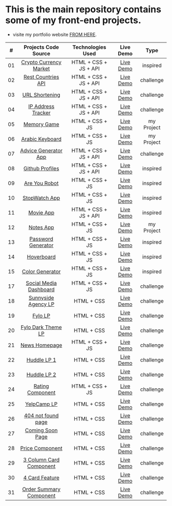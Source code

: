 # This is the main repository contains some of my front-end projects.

- visite my portfolio website [FROM HERE](https://drisskhattabi6.github.io/id-kh).

| # | Projects Code Source | Technologies Used | Live Demo | Type |
|:---:|:--------------------------:|:-----------:|:-----------:|:-----------:|
| 01 | [Crypto Currency Market](https://github.com/drisskhattabi6/front-end-projects/tree/main/crypto%20currency%20market) | HTML + CSS + JS + API |[Live Demo](https://drisskhattabi6.github.io/front-end-projects/crypto%20currency%20market/) | inspired |
| 02 | [Rest Countries API](https://github.com/drisskhattabi6/front-end-projects/tree/main/rest-countries-api) | HTML + CSS + JS + API | [Live Demo](https://drisskhattabi6.github.io/front-end-projects/rest-countries-api/) | challenge |
| 03 | [URL Shortening](https://github.com/drisskhattabi6/front-end-projects/tree/main/url-shortening) | HTML + CSS + JS + API | [Live Demo](https://drisskhattabi6.github.io/front-end-projects/url-shortening/) | challenge |
| 04 | [IP Address Tracker](https://github.com/drisskhattabi6/front-end-projects/tree/main/ip-address-tracker) | HTML + CSS + JS + API | [Live Demo](https://drisskhattabi6.github.io/front-end-projects/ip-address-tracker/) | challenge |
| 05 | [Memory Game](https://github.com/drisskhattabi6/front-end-projects/tree/main/Memory%20Game) | HTML + CSS + JS | [Live Demo](https://drisskhattabi6.github.io/front-end-projects/Memory%20Game/) | my Project |
| 06 | [Arabic Keyboard](https://github.com/drisskhattabi6/front-end-projects/tree/main/arabic%20keyboard) | HTML + CSS + JS | [Live Demo](https://drisskhattabi6.github.io/front-end-projects/arabic%20keyboard/) | my Project |
| 07 | [Advice Generator App](https://github.com/drisskhattabi6/advice-generator-app.git) | HTML + CSS + JS + API | [Live Demo](https://drisskhattabi6.github.io/front-end-projects/advice-generator-app) | challenge |
| 08 | [Github Profiles](https://github.com/drisskhattabi6/front-end-projects/tree/main/Github%20Profiles) | HTML + CSS + JS + API | [Live Demo](https://drisskhattabi6.github.io/front-end-projects/Github%20Profiles) | inspired |
| 09 | [Are You Robot](https://github.com/drisskhattabi6/front-end-projects/tree/main/are%20you%20robot) | HTML + CSS + JS | [Live Demo](https://drisskhattabi6.github.io/front-end-projects/are%20you%20robot/) | inspired |
| 10 | [StopWatch App](https://github.com/drisskhattabi6/front-end-projects/tree/main/StopWatch%20App) | HTML + CSS + JS | [Live Demo](https://drisskhattabi6.github.io/front-end-projects/StopWatch%20App/) | inspired |
| 11 | [Movie App](https://github.com/drisskhattabi6/front-end-projects/tree/main/Movie%20App) | HTML + CSS + JS + API | [Live Demo](https://drisskhattabi6.github.io/front-end-projects/Movie%20App/) | inspired |
| 12 | [Notes App](https://github.com/drisskhattabi6/front-end-projects/tree/main/Notes%20App) | HTML + CSS + JS | [Live Demo](https://drisskhattabi6.github.io/front-end-projects/Notes%20App/) |  my Project  |
| 13 | [Password Generator](https://github.com/drisskhattabi6/front-end-projects/tree/main/Password%20Generator) | HTML + CSS + JS | [Live Demo](https://drisskhattabi6.github.io/front-end-projects/Password%20Generator/) | inspired |
| 14 | [Hoverboard](https://github.com/drisskhattabi6/front-end-projects/tree/main/Hoverboard) | HTML + CSS + JS | [Live Demo](https://drisskhattabi6.github.io/front-end-projects/Hoverboard/) | inspired |
| 15 | [Color Generator](https://github.com/drisskhattabi6/front-end-projects/tree/main/Color%20Generator) | HTML + CSS + JS | [Live Demo](https://drisskhattabi6.github.io/front-end-projects/Color%20Generator/) | inspired |
| 17 | [Social Media Dashboard](https://github.com/drisskhattabi6/front-end-projects/tree/main/social-media-dashboard) | HTML + CSS + JS | [Live Demo](https://drisskhattabi6.github.io/front-end-projects/social-media-dashboard/) | challenge |
| 18 | [Sunnyside Agency LP](https://github.com/drisskhattabi6/front-end-projects/tree/main/sunnyside-agency-lp) | HTML + CSS | [Live Demo](https://drisskhattabi6.github.io/front-end-projects/sunnyside-agency-lp/) | challenge |
| 19 | [Fylo LP](https://github.com/drisskhattabi6/front-end-projects/tree/main/fylo-lp) | HTML + CSS | [Live Demo](https://drisskhattabi6.github.io/front-end-projects/fylo-lp/) | challenge |
| 20 | [Fylo Dark Theme LP](https://github.com/drisskhattabi6/front-end-projects/tree/main/fylo-dark-theme-lp) | HTML + CSS | [Live Demo](https://drisskhattabi6.github.io/front-end-projects/fylo-dark-theme-lp/) | challenge |
| 21 | [News Homepage](https://github.com/drisskhattabi6/front-end-projects/tree/main/news-homepage) | HTML + CSS + JS | [Live Demo](https://drisskhattabi6.github.io/front-end-projects/news-homepage/) | challenge |
| 22 | [Huddle LP 1](https://github.com/drisskhattabi6/front-end-projects/tree/main/huddle-lp1) | HTML + CSS | [Live Demo](https://drisskhattabi6.github.io/front-end-projects/huddle-lp1/) | challenge |
| 23 | [Huddle LP 2](https://github.com/drisskhattabi6/front-end-projects/tree/main/huddle-lp2) | HTML + CSS | [Live Demo](https://drisskhattabi6.github.io/front-end-projects/huddle-lp2/) | challenge |
| 24 | [Rating Component](https://github.com/drisskhattabi6/front-end-projects/tree/main/interactive-rating-component) | HTML + CSS + JS | [Live Demo](https://drisskhattabi6.github.io/front-end-projects/interactive-rating-component/) | challenge |
| 25 | [YelpCamp LP](https://github.com/drisskhattabi6/front-end-projects/tree/main/YelpCamp-lp) | HTML + CSS| [Live Demo](https://drisskhattabi6.github.io/front-end-projects/YelpCamp-lp/) | challenge |
| 26 | [404 not found page](https://github.com/drisskhattabi6/front-end-projects/tree/main/404-not-found) | HTML + CSS | [Live Demo](https://drisskhattabi6.github.io/front-end-projects/404-not-found/) | challenge |
| 27 | [Coming Soon Page](https://github.com/drisskhattabi6/front-end-projects/tree/main/ping-coming-soon-page) | HTML + CSS | [Live Demo](https://drisskhattabi6.github.io/front-end-projects/ping-coming-soon-page/) | challenge |
| 28 | [Price Component](https://github.com/drisskhattabi6/front-end-projects/tree/main/price-component) | HTML + CSS | [Live Demo](https://drisskhattabi6.github.io/front-end-projects/price-component/) | challenge |
| 29 | [3 Column Card Component](https://github.com/drisskhattabi6/front-end-projects/tree/main/3-col-card-component) | HTML + CSS | [Live Demo](https://drisskhattabi6.github.io/front-end-projects/3-col-card-component/) | challenge |
| 30 | [4 Card Feature](https://github.com/drisskhattabi6/front-end-projects/tree/main/4-card-feature) | HTML + CSS | [Live Demo](https://drisskhattabi6.github.io/front-end-projects/4-card-feature/) | challenge |
| 31 | [Order Summary Component](https://github.com/drisskhattabi6/front-end-projects/tree/main/order-summary-component) | HTML + CSS | [Live Demo](https://drisskhattabi6.github.io/front-end-projects/order-summary-component/) | challenge |
